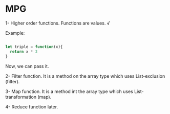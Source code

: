 # MPG

1- Higher order functions. Functions are values. √


Example:

```javascript

let triple = function(x){
  return x * 3
}

```

Now, we can pass it.


2- Filter function. It is a method on the array type which uses List-exclusion (filter).

3- Map function. It is a method int the array type which uses List-transformation (map).

4- Reduce function later.
